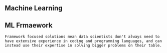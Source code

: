 ## Machine Learning


## ML Frmaework

`Framework focused solutions mean data scientists don't always need to have extensive experience in coding and programming languages, and can instead use their expertise in solving bigger problems on their table.`
